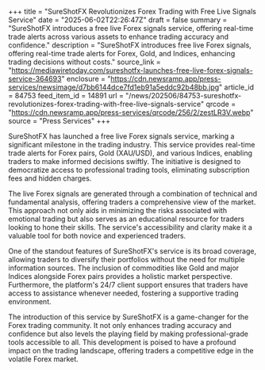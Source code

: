 +++
title = "SureShotFX Revolutionizes Forex Trading with Free Live Signals Service"
date = "2025-06-02T22:26:47Z"
draft = false
summary = "SureShotFX introduces a free live Forex signals service, offering real-time trade alerts across various assets to enhance trading accuracy and confidence."
description = "SureShotFX introduces free live Forex signals, offering real-time trade alerts for Forex, Gold, and Indices, enhancing trading decisions without costs."
source_link = "https://mediawiretoday.com/sureshotfx-launches-free-live-forex-signals-service-364693"
enclosure = "https://cdn.newsramp.app/press-services/newsimage/d7bb6144dce7fd1eb91a5eddc92b48bb.jpg"
article_id = 84753
feed_item_id = 14891
url = "/news/202506/84753-sureshotfx-revolutionizes-forex-trading-with-free-live-signals-service"
qrcode = "https://cdn.newsramp.app/press-services/qrcode/256/2/zestLR3V.webp"
source = "Press Services"
+++

<p>SureShotFX has launched a free live Forex signals service, marking a significant milestone in the trading industry. This service provides real-time trade alerts for Forex pairs, Gold (XAU/USD), and various Indices, enabling traders to make informed decisions swiftly. The initiative is designed to democratize access to professional trading tools, eliminating subscription fees and hidden charges.</p><p>The live Forex signals are generated through a combination of technical and fundamental analysis, offering traders a comprehensive view of the market. This approach not only aids in minimizing the risks associated with emotional trading but also serves as an educational resource for traders looking to hone their skills. The service's accessibility and clarity make it a valuable tool for both novice and experienced traders.</p><p>One of the standout features of SureShotFX's service is its broad coverage, allowing traders to diversify their portfolios without the need for multiple information sources. The inclusion of commodities like Gold and major Indices alongside Forex pairs provides a holistic market perspective. Furthermore, the platform's 24/7 client support ensures that traders have access to assistance whenever needed, fostering a supportive trading environment.</p><p>The introduction of this service by SureShotFX is a game-changer for the Forex trading community. It not only enhances trading accuracy and confidence but also levels the playing field by making professional-grade tools accessible to all. This development is poised to have a profound impact on the trading landscape, offering traders a competitive edge in the volatile Forex market.</p>